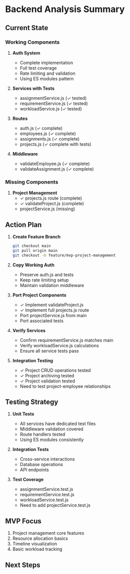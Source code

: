 # Backend Analysis Summary

## Current State

### Working Components
1. **Auth System**
   - Complete implementation
   - Full test coverage
   - Rate limiting and validation
   - Using ES modules pattern

2. **Services with Tests**
   - assignmentService.js (✓ tested)
   - requirementService.js (✓ tested)
   - workloadService.js (✓ tested)

3. **Routes**
   - auth.js (✓ complete)
   - employees.js (✓ complete)
   - assignments.js (✓ complete)
   - projects.js (✓ complete with tests)

4. **Middleware**
   - validateEmployee.js (✓ complete)
   - validateAssignment.js (✓ complete)

### Missing Components
1. **Project Management**
   - ✓ projects.js route (complete)
   - ✓ validateProject.js (complete)
   - projectService.js (missing)

## Action Plan

1. **Create Feature Branch**
   ```bash
   git checkout main
   git pull origin main
   git checkout -b feature/mvp-project-management
   ```

2. **Copy Working Auth**
   - Preserve auth.js and tests
   - Keep rate limiting setup
   - Maintain validation middleware

3. **Port Project Components**
   - ✓ Implement validateProject.js
   - ✓ Implement full projects.js route
   - Port projectService.js from main
   - Port associated tests

4. **Verify Services**
   - Confirm requirementService.js matches main
   - Verify workloadService.js calculations
   - Ensure all service tests pass

5. **Integration Testing**
   - ✓ Project CRUD operations tested
   - ✓ Project archiving tested
   - ✓ Project validation tested
   - Need to test project-employee relationships

## Testing Strategy

1. **Unit Tests**
   - All services have dedicated test files
   - Middleware validation covered
   - Route handlers tested
   - Using ES modules consistently

2. **Integration Tests**
   - Cross-service interactions
   - Database operations
   - API endpoints

3. **Test Coverage**
   - assignmentService.test.js
   - requirementService.test.js
   - workloadService.test.js
   - Need to add projectService.test.js

## MVP Focus
1. Project management core features
2. Resource allocation basics
3. Timeline visualization
4. Basic workload tracking

## Next Steps
